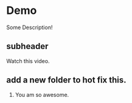 # Demo

Some Description!

## subheader

Watch this video.

## add a new folder to hot fix this.

1. You am so awesome.